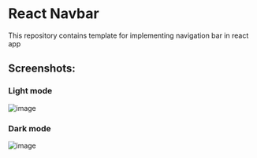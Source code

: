 # React Navbar
This repository contains template for implementing navigation bar in react app

## Screenshots:
### Light mode
![image](https://user-images.githubusercontent.com/59578892/143776959-bc9f7f70-e09d-41e5-90ed-d97c64a15047.png)
### Dark mode
![image](https://user-images.githubusercontent.com/59578892/143776977-a9a07f1d-8cf8-4b23-b81c-b05ab3f1186f.png)

